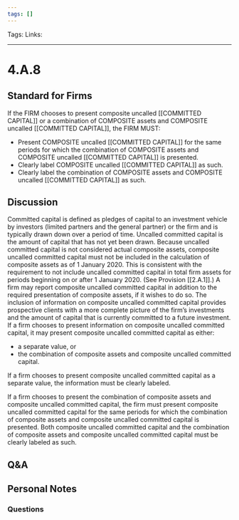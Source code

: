 ```yaml
---
tags: []
---
```

Tags:
Links: 
___
# 4.A.8
## Standard for Firms
If the FIRM chooses to present composite uncalled [[COMMITTED CAPITAL]] or a combination of COMPOSITE assets and COMPOSITE uncalled [[COMMITTED CAPITAL]], the FIRM MUST:
- Present COMPOSITE uncalled [[COMMITTED CAPITAL]] for the same periods for which the combination of COMPOSITE assets and COMPOSITE uncalled [[COMMITTED CAPITAL]] is presented.
- Clearly label COMPOSITE uncalled [[COMMITTED CAPITAL]] as such.
- Clearly label the combination of COMPOSITE assets and COMPOSITE uncalled [[COMMITTED CAPITAL]] as such.
## Discussion
Committed capital is defined as pledges of capital to an investment vehicle by investors (limited partners and the general partner) or the firm and is typically drawn down over a period of time. Uncalled committed capital is the amount of capital that has not yet been drawn. Because uncalled committed capital is not considered actual composite assets, composite uncalled committed capital must not be included in the calculation of composite assets as of 1 January 2020. This is consistent with the requirement to not include uncalled committed capital in total firm assets for periods beginning on or after 1 January 2020. (See Provision [[2.A.1]].) A firm may report composite uncalled committed capital in addition to the required presentation of composite assets, if it wishes to do so. The inclusion of information on composite uncalled committed capital provides prospective clients with a more complete picture of the firm’s investments and the amount of capital that is currently committed to a future investment. If a firm chooses to present information on composite uncalled committed capital, it may present composite uncalled committed capital as either:
- a separate value, or
- the combination of composite assets and composite uncalled committed capital.

If a firm chooses to present composite uncalled committed capital as a separate value, the information must be clearly labeled.

If a firm chooses to present the combination of composite assets and composite uncalled committed capital, the firm must present composite uncalled committed capital for the same periods for which the combination of composite assets and composite uncalled committed capital is presented. Both composite uncalled committed capital and the combination of composite assets and composite uncalled committed capital must be clearly labeled as such.
## Q&A

## Personal Notes

### Questions